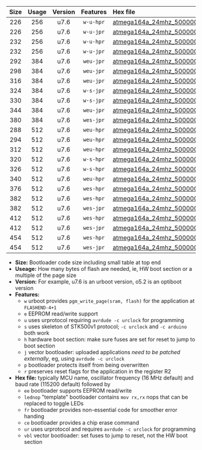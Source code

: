 |Size|Usage|Version|Features|Hex file|
|:-:|:-:|:-:|:-:|:--|
|226|256|u7.6|`w-u-hpr`|[atmega164a_24mhz_500000bps_ur.hex](https://raw.githubusercontent.com/stefanrueger/urboot/main/atmega164a_24mhz_500000bps_ur.hex)|
|226|256|u7.6|`w-u-jpr`|[atmega164a_24mhz_500000bps_ur_vbl.hex](https://raw.githubusercontent.com/stefanrueger/urboot/main/atmega164a_24mhz_500000bps_ur_vbl.hex)|
|232|256|u7.6|`w-u-hpr`|[atmega164a_24mhz_500000bps_lednop_ur.hex](https://raw.githubusercontent.com/stefanrueger/urboot/main/atmega164a_24mhz_500000bps_lednop_ur.hex)|
|232|256|u7.6|`w-u-jpr`|[atmega164a_24mhz_500000bps_lednop_ur_vbl.hex](https://raw.githubusercontent.com/stefanrueger/urboot/main/atmega164a_24mhz_500000bps_lednop_ur_vbl.hex)|
|292|384|u7.6|`weu-jpr`|[atmega164a_24mhz_500000bps_ee_ur_vbl.hex](https://raw.githubusercontent.com/stefanrueger/urboot/main/atmega164a_24mhz_500000bps_ee_ur_vbl.hex)|
|298|384|u7.6|`weu-jpr`|[atmega164a_24mhz_500000bps_ee_lednop_ur_vbl.hex](https://raw.githubusercontent.com/stefanrueger/urboot/main/atmega164a_24mhz_500000bps_ee_lednop_ur_vbl.hex)|
|316|384|u7.6|`weu-jpr`|[atmega164a_24mhz_500000bps_ee_lednop_fr_ur_vbl.hex](https://raw.githubusercontent.com/stefanrueger/urboot/main/atmega164a_24mhz_500000bps_ee_lednop_fr_ur_vbl.hex)|
|324|384|u7.6|`w-s-jpr`|[atmega164a_24mhz_500000bps_vbl.hex](https://raw.githubusercontent.com/stefanrueger/urboot/main/atmega164a_24mhz_500000bps_vbl.hex)|
|330|384|u7.6|`w-s-jpr`|[atmega164a_24mhz_500000bps_lednop_vbl.hex](https://raw.githubusercontent.com/stefanrueger/urboot/main/atmega164a_24mhz_500000bps_lednop_vbl.hex)|
|344|384|u7.6|`weu-jpr`|[atmega164a_24mhz_500000bps_ee_lednop_fr_ce_ur_vbl.hex](https://raw.githubusercontent.com/stefanrueger/urboot/main/atmega164a_24mhz_500000bps_ee_lednop_fr_ce_ur_vbl.hex)|
|380|384|u7.6|`wes-jpr`|[atmega164a_24mhz_500000bps_ee_vbl.hex](https://raw.githubusercontent.com/stefanrueger/urboot/main/atmega164a_24mhz_500000bps_ee_vbl.hex)|
|288|512|u7.6|`weu-hpr`|[atmega164a_24mhz_500000bps_ee_ur.hex](https://raw.githubusercontent.com/stefanrueger/urboot/main/atmega164a_24mhz_500000bps_ee_ur.hex)|
|294|512|u7.6|`weu-hpr`|[atmega164a_24mhz_500000bps_ee_lednop_ur.hex](https://raw.githubusercontent.com/stefanrueger/urboot/main/atmega164a_24mhz_500000bps_ee_lednop_ur.hex)|
|312|512|u7.6|`weu-hpr`|[atmega164a_24mhz_500000bps_ee_lednop_fr_ur.hex](https://raw.githubusercontent.com/stefanrueger/urboot/main/atmega164a_24mhz_500000bps_ee_lednop_fr_ur.hex)|
|320|512|u7.6|`w-s-hpr`|[atmega164a_24mhz_500000bps.hex](https://raw.githubusercontent.com/stefanrueger/urboot/main/atmega164a_24mhz_500000bps.hex)|
|326|512|u7.6|`w-s-hpr`|[atmega164a_24mhz_500000bps_lednop.hex](https://raw.githubusercontent.com/stefanrueger/urboot/main/atmega164a_24mhz_500000bps_lednop.hex)|
|340|512|u7.6|`weu-hpr`|[atmega164a_24mhz_500000bps_ee_lednop_fr_ce_ur.hex](https://raw.githubusercontent.com/stefanrueger/urboot/main/atmega164a_24mhz_500000bps_ee_lednop_fr_ce_ur.hex)|
|376|512|u7.6|`wes-hpr`|[atmega164a_24mhz_500000bps_ee.hex](https://raw.githubusercontent.com/stefanrueger/urboot/main/atmega164a_24mhz_500000bps_ee.hex)|
|382|512|u7.6|`wes-hpr`|[atmega164a_24mhz_500000bps_ee_lednop.hex](https://raw.githubusercontent.com/stefanrueger/urboot/main/atmega164a_24mhz_500000bps_ee_lednop.hex)|
|382|512|u7.6|`wes-jpr`|[atmega164a_24mhz_500000bps_ee_lednop_vbl.hex](https://raw.githubusercontent.com/stefanrueger/urboot/main/atmega164a_24mhz_500000bps_ee_lednop_vbl.hex)|
|412|512|u7.6|`wes-hpr`|[atmega164a_24mhz_500000bps_ee_lednop_fr.hex](https://raw.githubusercontent.com/stefanrueger/urboot/main/atmega164a_24mhz_500000bps_ee_lednop_fr.hex)|
|412|512|u7.6|`wes-jpr`|[atmega164a_24mhz_500000bps_ee_lednop_fr_vbl.hex](https://raw.githubusercontent.com/stefanrueger/urboot/main/atmega164a_24mhz_500000bps_ee_lednop_fr_vbl.hex)|
|454|512|u7.6|`wes-hpr`|[atmega164a_24mhz_500000bps_ee_lednop_fr_ce.hex](https://raw.githubusercontent.com/stefanrueger/urboot/main/atmega164a_24mhz_500000bps_ee_lednop_fr_ce.hex)|
|454|512|u7.6|`wes-jpr`|[atmega164a_24mhz_500000bps_ee_lednop_fr_ce_vbl.hex](https://raw.githubusercontent.com/stefanrueger/urboot/main/atmega164a_24mhz_500000bps_ee_lednop_fr_ce_vbl.hex)|

- **Size:** Bootloader code size including small table at top end
- **Useage:** How many bytes of flash are needed, ie, HW boot section or a multiple of the page size
- **Version:** For example, u7.6 is an urboot version, o5.2 is an optiboot version
- **Features:**
  + `w` urboot provides `pgm_write_page(sram, flash)` for the application at `FLASHEND-4+1`
  + `e` EEPROM read/write support
  + `u` uses urprotocol requiring `avrdude -c urclock` for programming
  + `s` uses skeleton of STK500v1 protocol; `-c urclock` and `-c arduino` both work
  + `h` hardware boot section: make sure fuses are set for reset to jump to boot section
  + `j` vector bootloader: uploaded applications *need to be patched externally*, eg, using `avrdude -c urclock`
  + `p` bootloader protects itself from being overwritten
  + `r` preserves reset flags for the application in the register R2
- **Hex file:** typically MCU name, oscillator frequency (16 MHz default) and baud rate (115200 default) followed by
  + `ee` bootloader supports EEPROM read/write
  + `lednop` "template" bootloader contains `mov rx,rx` nops that can be replaced to toggle LEDs
  + `fr` bootloader provides non-essential code for smoother error handing
  + `ce` bootloader provides a chip erase command
  + `ur` uses urprotocol and requires `avrdude -c urclock` for programming
  + `vbl` vector bootloader: set fuses to jump to reset, not the HW boot section
